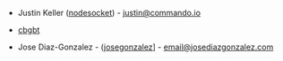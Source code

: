 - Justin Keller ([nodesocket](https://github.com/nodesocket)) - <justin@commando.io>

- [cbgbt](https://github.com/cbgbt)

- Jose Diaz-Gonzalez - ([josegonzalez](https://github.com/josegonzalez)] - <email@josediazgonzalez.com>
